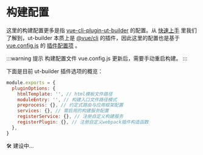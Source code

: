 # 构建配置

这里的构建配置更多是指 [vue-cli-plugin-ut-builder](https://www.npmjs.com/package/vue-cli-plugin-ut-builder)
的配置。从 [快速上手](../guide/getting-started.md#脚手架) 里我们了解到，ut-builder 本质上是
[@vue/cli](https://cli.vuejs.org/zh/) 的插件，因此这里的配置也是基于
[vue.config.js](https://cli.vuejs.org/zh/config/#vue-config-js) 的
[插件配置项](https://cli.vuejs.org/zh/config/#pluginoptions) 。

:::warning 提示
构建配置文件 vue.config.js 更新后，需要手动重启构建。
:::

下面是目前 ut-builder 插件选项的概览：

```js
module.exports = {
  pluginOptions: {
    htmlTemplate: '', // html模板文件路径
    moduleEntry: '', // 构建入口文件路径模式
    preprocess: {}, // 约定式路由与应用框架配置
    services: {}, // 需启用的构建服务配置
    registerService: {}, // 注册自定义构建服务
    registerPlugin: {}, // 注册自定义webpack插件构造函数
  },
}
```

🛠 建设中...
